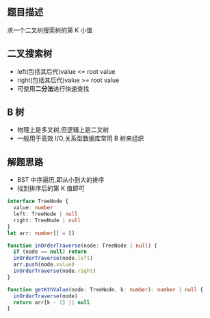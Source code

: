 ## 题目描述

求一个二叉树搜索树的第 K 小值

## 二叉搜索树

- left(包括其后代)value <= root value
- right(包括其后代)value >= root value
- 可使用**二分法**进行快速查找

## B 树

- 物理上是多叉树,但逻辑上是二叉树
- 一般用于高效 I/O,关系型数据库常用 B 树来组织

## 解题思路

- BST 中序遍历,即从小到大的排序
- 找到排序后的第 K 值即可

```ts
interface TreeNode {
  value: number
  left: TreeNode | null
  right: TreeNode | null
}
let arr: number[] = []

function inOrderTraverse(node: TreeNode | null) {
  if (node == null) return
  inOrderTraverse(node.left)
  arr.push(node.value)
  inOrderTraverse(node.right)
}

function getKthValue(node: TreeNode, k: number): number | null {
  inOrderTraverse(node)
  return arr[k - 1] || null
}
```
